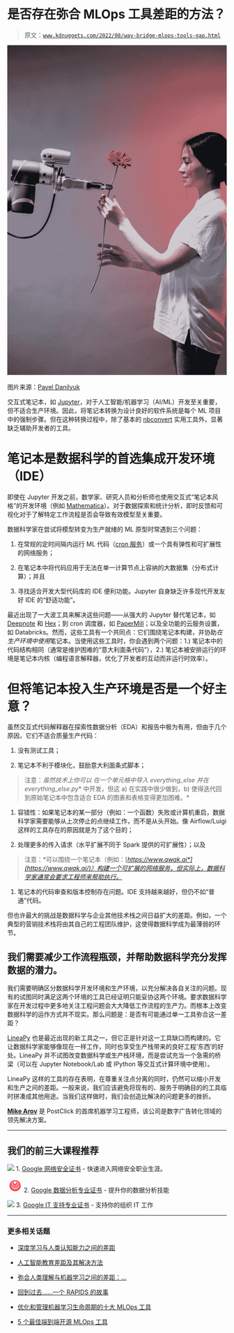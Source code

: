 # 是否存在弥合 MLOps 工具差距的方法？

> 原文：[`www.kdnuggets.com/2022/08/way-bridge-mlops-tools-gap.html`](https://www.kdnuggets.com/2022/08/way-bridge-mlops-tools-gap.html)

![是否存在弥合 MLOps 工具差距的方法？](img/3f87c908f7b842eb33ab15c5996423ef.png)

图片来源：[Pavel Danilyuk](https://www.pexels.com/photo/a-robot-holding-a-flower-8438979/)

交互式笔记本，如 [Jupyter](https://jupyter.org)，对于人工智能/机器学习（AI/ML）开发至关重要，但不适合生产环境。因此，将笔记本转换为设计良好的软件系统是每个 ML 项目中的强制步骤。但在这种转换过程中，除了基本的 [nbconvert](https://nbconvert.readthedocs.io/en/latest/) 实用工具外，显著缺乏辅助开发者的工具。

# 笔记本是数据科学的首选集成开发环境（IDE）

即使在 Jupyter 开发之前，数学家、研究人员和分析师也使用交互式“笔记本风格”的开发环境（例如 [Mathematica](https://www.wolfram.com/mathematica/)）。对于数据探索和统计分析，即时反馈和可视化对于了解特定工作流程是否会导致有效模型至关重要。

数据科学家在尝试将模型转变为生产就绪的 ML 原型时常遇到三个问题：

1.  在常规的定时间隔内运行 ML 代码（[cron 服务](https://en.wikipedia.org/wiki/Cron)）或一个具有弹性和可扩展性的网络服务；

1.  在笔记本中将代码应用于无法在单一计算节点上容纳的大数据集（分布式计算）；并且

1.  寻找适合开发大型代码库的 IDE 便利功能。Jupyter 自身缺乏许多现代开发友好 IDE 的“舒适功能”。

最近出现了一大波工具来解决这些问题——从强大的 Jupyter 替代笔记本，如 [Deepnote](https://deepnote.com) 和 [Hex](https://hex.tech)；到 cron 调度器，如 [PaperMill](https://papermill.readthedocs.io/en/latest/)；以及全功能的云服务设置，如 Databricks。然而，这些工具有一个共同点：它们围绕笔记本构建，并协助*在生产环境中使用*笔记本。当使用这些工具时，你会遇到两个问题：1.) 笔记本中的代码结构相同（通常是维护困难的“意大利面条代码”），2.) 笔记本被安排运行的环境是笔记本内核（编程语言解释器，优化了开发者的互动而非运行时效率）。

# 但将笔记本投入生产环境是否是一个好主意？

虽然交互式代码解释器在探索性数据分析（EDA）和报告中极为有用，但由于几个原因，它们不适合质量生产代码：

1.  没有测试工具；

1.  笔记本不利于模块化，鼓励意大利面条式脚本；

> 注意：*虽然技术上你可以* *在一个单元格中导入 everything_else* *并在* *everything_else.py** 中开发，但这 a) 在实践中很少做到，b) 使得迭代回到原始笔记本中包含适合 EDA 的图表和表格变得更加困难。*

1.  容错性：如果笔记本的某一部分（例如：一个函数）失败或计算机重启，数据科学家需要能够从上次停止的点继续工作，而不是从头开始。像 Airflow/Luigi 这样的工具存在的原因就是为了这个目的；

1.  处理更多的传入请求（水平扩展不同于 Spark 提供的可扩展性）；以及

> 注意：*可以围绕一个笔记本（例如：[*https://www.qwak.ai*](https://www.qwak.ai/)）构建一个可扩展的网络服务，但实际上，数据科学家通常会要求工程师来帮助执行。*

1.  笔记本的代码审查和版本控制存在问题。IDE 支持越来越好，但仍不如“普通”代码。

但也许最大的挑战是数据科学与企业其他技术栈之间日益扩大的差距。例如，一个典型的营销技术栈将由其自己的工程团队维护，这使得数据科学成为最薄弱的环节。

## 我们需要减少工作流程瓶颈，并帮助数据科学充分发挥数据的潜力。

我们需要明确区分数据科学开发环境和生产环境，以充分解决各自关注的问题。现有的试图同时满足这两个环境的工具已经证明只能妥协这两个环境。要求数据科学家在开发过程中更多地关注工程问题会大大降低工作流程的生产力。而根本上改变数据科学的运作方式并不现实。那么问题是：是否有可能通过单一工具弥合这一差距？

[LineaPy](https://lineapy.org/) 也是最近出现的新工具之一，但它正是针对这一工具缺口而构建的。它让数据科学家能够像现在一样工作，同时也享受生产栈带来的良好工程‘东西’的好处。LineaPy 并不试图改变数据科学或生产栈环境，而是尝试充当一个急需的桥梁（可以在 Jupyter Notebook/Lab 或 IPython 等交互式计算环境中使用）。

LineaPy 这样的工具的存在表明，在尊重关注点分离的同时，仍然可以缩小开发和生产之间的差距。一般来说，我们应该避免将现有的、服务于明确目的的工具临时拼凑成其他用途。当我们这样做时，我们会创造比解决的问题更多的挫折。

**[Mike Arov](https://www.linkedin.com/in/mikearov/)** 是 PostClick 的首席机器学习工程师，该公司是数字广告转化领域的领先解决方案。

* * *

## 我们的前三大课程推荐

![](img/0244c01ba9267c002ef39d4907e0b8fb.png) 1\. [Google 网络安全证书](https://www.kdnuggets.com/google-cybersecurity) - 快速进入网络安全职业生涯。

![](img/e225c49c3c91745821c8c0368bf04711.png) 2\. [Google 数据分析专业证书](https://www.kdnuggets.com/google-data-analytics) - 提升你的数据分析技能

![](img/0244c01ba9267c002ef39d4907e0b8fb.png) 3\. [Google IT 支持专业证书](https://www.kdnuggets.com/google-itsupport) - 支持你的组织 IT 工作

* * *

### 更多相关话题

+   [深度学习与人类认知能力之间的差距](https://www.kdnuggets.com/2022/10/gap-deep-learning-human-cognitive-abilities.html)

+   [人工智能教育差距及其解决方法](https://www.kdnuggets.com/2022/11/ai-education-gap-close.html)

+   [弥合人类理解与机器学习之间的差距：…](https://www.kdnuggets.com/2023/06/closing-gap-human-understanding-machine-learning-explainable-ai-solution.html)

+   [回到过去……一个 RAPIDS 的故事](https://www.kdnuggets.com/2023/06/back-again-rapids-tale.html)

+   [优化和管理机器学习生命周期的十大 MLOps 工具](https://www.kdnuggets.com/2022/10/top-10-mlops-tools-optimize-manage-machine-learning-lifecycle.html)

+   [5 个最佳端到端开源 MLOps 工具](https://www.kdnuggets.com/5-best-end-to-end-open-source-mlops-tools)
